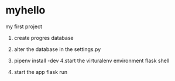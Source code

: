 # myhello
my first project

1. create progres database 
2. alter the database in the settings.py
3. pipenv install -dev
4.start the virturalenv environment
 flask shell
 
5. start the app
 flask run

